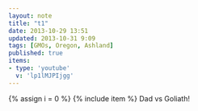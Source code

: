 ```yaml
---
layout: note
title: "t1"
date: 2013-10-29 13:51
updated: 2013-10-31 9:09
tags: [GMOs, Oregon, Ashland]
published: true
items:
- type: 'youtube'
  v: 'lp1lMJPIjgg'
---
```

{% assign i = 0  %}
{% include item %}
Dad vs Goliath! 
